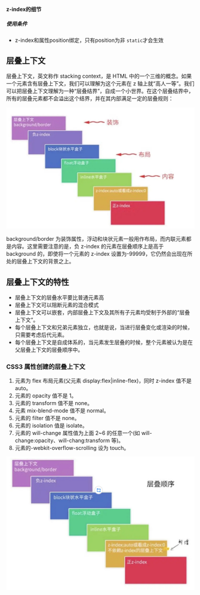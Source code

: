 #### z-index的细节

##### 使用条件

* z-index和属性position绑定，只有position为非 `static`才会生效


## 层叠上下文


层叠上下文，英文称作 stacking context，是 HTML 中的一个三维的概念。如果一个元素含有层叠上下文，我们可以理解为这个元素在 z 轴上就“高人一等”。我们可以把层叠上下文理解为一种“层叠结界”，自成一个小世界。在这个层叠结界中，所有的层叠元素都不会溢出这个结界，并在其内部满足一定的层叠规则：

![1694060491176](image/05_z-index/1694060491176.png)


background/border 为装饰属性，浮动和块状元素一般用作布局，而内联元素都是内容。这里需要注意的是，负 z-index 的元素在层叠顺序上是高于 background 的，即使将一个元素的 z-index 设置为-99999，它仍然会出现在所处的层叠上下文的背景之上。


## 层叠上下文的特性

* 层叠上下文的层叠水平要比普通元素高
* 层叠上下文可以阻断元素的混合模式
* 层叠上下文可以嵌套，内部层叠上下文及其所有子元素均受制于外部的“层叠上下文”。
* 每个层叠上下文和兄弟元素独立，也就是说，当进行层叠变化或渲染的时候，只需要考虑后代元素。
* 每个层叠上下文是自成体系的，当元素发生层叠的时候，整个元素被认为是在父层叠上下文的层叠顺序中。

### CSS3 属性创建的层叠上下文

1. 元素为 flex 布局元素(父元素 display:flex|inline-flex)，同时 z-index 值不是 auto。
2. 元素的 opacity 值不是 1。
3. 元素的 transform 值不是 none。
4. 元素 mix-blend-mode 值不是 normal。
5. 元素的 filter 值不是 none。
6. 元素的 isolation 值是 isolate。
7. 元素的 will-change 属性值为上面 2~6 的任意一个(如 will-change:opacity、will-chang:transform 等)。
8. 元素的-webkit-overflow-scrolling 设为 touch。

![1694060813627](image/05_z-index/1694060813627.png)
